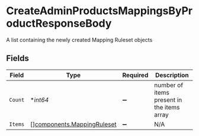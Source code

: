 # CreateAdminProductsMappingsByProductResponseBody

A list containing the newly created Mapping Ruleset objects


## Fields

| Field                                                                    | Type                                                                     | Required                                                                 | Description                                                              |
| ------------------------------------------------------------------------ | ------------------------------------------------------------------------ | ------------------------------------------------------------------------ | ------------------------------------------------------------------------ |
| `Count`                                                                  | **int64*                                                                 | :heavy_minus_sign:                                                       | number of items present in the items array                               |
| `Items`                                                                  | [][components.MappingRuleset](../../models/components/mappingruleset.md) | :heavy_minus_sign:                                                       | N/A                                                                      |